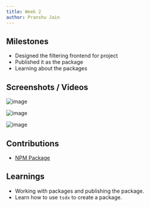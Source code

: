 ```yaml
---
title: Week 2
author: Pranshu Jain
---
```


## Milestones

- Designed the filtering frontend for project
- Published it as the package
- Learning about the packages

## Screenshots / Videos

![image](https://github.com/Code4GovTech/c4gt-milestones/assets/86917304/151489eb-96d5-4bd5-bc21-e533cb3cf4b6)

![image](https://github.com/Code4GovTech/c4gt-milestones/assets/86917304/7b1852ae-7ff6-4414-855d-60ac933a8989)

![image](https://github.com/Code4GovTech/c4gt-milestones/assets/86917304/3c03461a-6773-4f89-86c9-d5268e343df2)

## Contributions

- [NPM Package](https://www.npmjs.com/package/filtering-package)

## Learnings

- Working with packages and publishing the package.
- Learn how to use `tsdx` to create a package.
